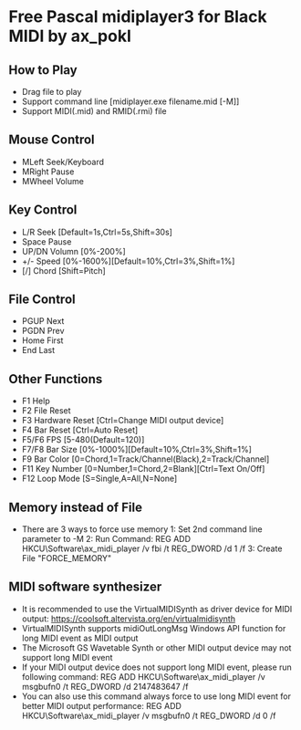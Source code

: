Free Pascal midiplayer3 for Black MIDI by ax_pokl
=============

How to Play
-------------
* Drag file to play
* Support command line	[midiplayer.exe filename.mid [-M]]
* Support MIDI(.mid) and RMID(.rmi) file

Mouse Control
-------------
* MLeft	Seek/Keyboard
* MRight	Pause
* MWheel	Volume

Key Control
-------------
* L/R	Seek	[Default=1s,Ctrl=5s,Shift=30s]
* Space	Pause
* UP/DN	Volumn	[0%-200%]
* +/-	Speed	[0%-1600%][Default=10%,Ctrl=3%,Shift=1%]
* [/]	Chord	[Shift=Pitch]

File Control
-------------
* PGUP	Next
* PGDN	Prev
* Home	First
* End	Last

Other Functions
-------------
* F1	Help
* F2	File Reset
* F3	Hardware Reset [Ctrl=Change MIDI output device]
* F4	Bar Reset [Ctrl=Auto Reset]
* F5/F6	FPS [5-480(Default=120)]
* F7/F8	Bar Size	[0%-1000%][Default=10%,Ctrl=3%,Shift=1%]
* F9	Bar Color	[0=Chord,1=Track/Channel(Black),2=Track/Channel]
* F11	Key Number	[0=Number,1=Chord,2=Blank][Ctrl=Text On/Off]
* F12	Loop Mode [S=Single,A=All,N=None]

Memory instead of File
-------------
* There are 3 ways to force use memory
1: Set 2nd command line parameter to -M
2: Run Command: REG ADD HKCU\Software\ax_midi_player /v fbi /t REG_DWORD /d 1 /f
3: Create File "FORCE_MEMORY"

MIDI software synthesizer
-------------
* It is recommended to use the VirtualMIDISynth as driver device for MIDI output: 
https://coolsoft.altervista.org/en/virtualmidisynth
* VirtualMIDISynth supports midiOutLongMsg Windows API function for long MIDI event as MIDI output
* The Microsoft GS Wavetable Synth or other MIDI output device may not support long MIDI event
* If your MIDI output device does not support long MIDI event, please run following command: 
REG ADD HKCU\Software\ax_midi_player /v msgbufn0 /t REG_DWORD /d 2147483647 /f
* You can also use this command always force to use long MIDI event for better MIDI output performance: 
REG ADD HKCU\Software\ax_midi_player /v msgbufn0 /t REG_DWORD /d 0 /f